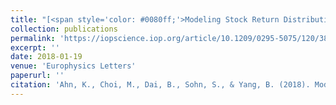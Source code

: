 ```yaml
---
title: "[<span style='color: #0080ff;'>Modeling Stock Return Distributions with a Quantum Harmonic Oscillator</span>](https://iopscience.iop.org/article/10.1209/0295-5075/120/38003/meta)"
collection: publications
permalink: 'https://iopscience.iop.org/article/10.1209/0295-5075/120/38003/meta'
excerpt: ''
date: 2018-01-19
venue: 'Europhysics Letters'
paperurl: ''
citation: 'Ahn, K., Choi, M., Dai, B., Sohn, S., & Yang, B. (2018). Modeling stock return distributions with a quantum harmonic oscillator. Europhysics Letters, 120(3), 38003.'
---
```

